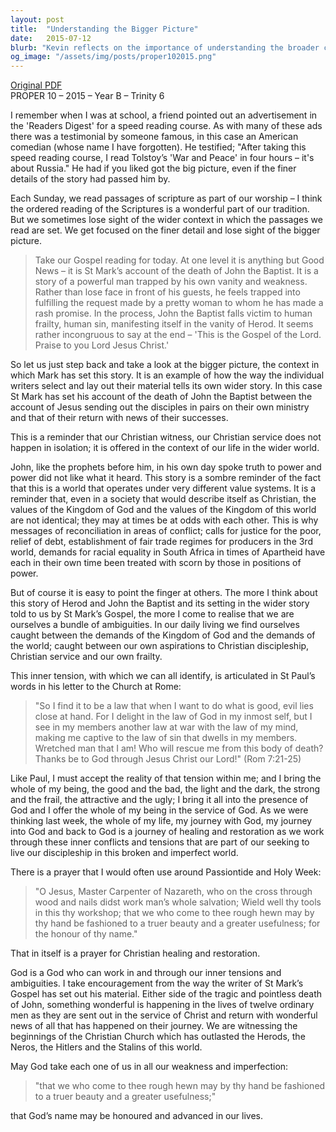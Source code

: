 ```yaml
---
layout: post
title:  "Understanding the Bigger Picture"
date:   2015-07-12
blurb: "Kevin reflects on the importance of understanding the broader context of scripture, using the story of John the Baptist's death to illustrate how individual narratives fit into the wider message of the Gospel. He emphasizes the tension between the values of God's Kingdom and those of the world, and the inner conflict that Christians face in reconciling these differences. The sermon encourages believers to bring their whole selves to God, embracing inner tensions as part of the journey towards healing and restoration."
og_image: "/assets/img/posts/proper102015.png"
---
```

[Original PDF](/assets/pdf/proper102015.pdf)    
PROPER 10 – 2015 – Year B – Trinity 6

I remember when I was at school, a friend pointed out an advertisement in the 'Readers Digest' for a speed reading course. As with many of these ads there was a testimonial by someone famous, in this case an American comedian (whose name I have forgotten). He testified; "After taking this speed reading course, I read Tolstoy’s 'War and Peace' in four hours – it's about Russia." He had if you liked got the big picture, even if the finer details of the story had passed him by.

Each Sunday, we read passages of scripture as part of our worship – I think the ordered reading of the Scriptures is a wonderful part of our tradition. But we sometimes lose sight of the wider context in which the passages we read are set. We get focused on the finer detail and lose sight of the bigger picture.

> Take our Gospel reading for today. At one level it is anything but Good News – it is St Mark’s account of the death of John the Baptist. It is a story of a powerful man trapped by his own vanity and weakness. Rather than lose face in front of his guests, he feels trapped into fulfilling the request made by a pretty woman to whom he has made a rash promise. In the process, John the Baptist falls victim to human frailty, human sin, manifesting itself in the vanity of Herod. It seems rather incongruous to say at the end – 'This is the Gospel of the Lord. Praise to you Lord Jesus Christ.'

So let us just step back and take a look at the bigger picture, the context in which Mark has set this story. It is an example of how the way the individual writers select and lay out their material tells its own wider story. In this case St Mark has set his account of the death of John the Baptist between the account of Jesus sending out the disciples in pairs on their own ministry and that of their return with news of their successes.

This is a reminder that our Christian witness, our Christian service does not happen in isolation; it is offered in the context of our life in the wider world.

John, like the prophets before him, in his own day spoke truth to power and power did not like what it heard. This story is a sombre reminder of the fact that this is a world that operates under very different value systems. It is a reminder that, even in a society that would describe itself as Christian, the values of the Kingdom of God and the values of the Kingdom of this world are not identical; they may at times be at odds with each other. This is why messages of reconciliation in areas of conflict; calls for justice for the poor, relief of debt, establishment of fair trade regimes for producers in the 3rd world, demands for racial equality in South Africa in times of Apartheid have each in their own time been treated with scorn by those in positions of power.

But of course it is easy to point the finger at others. The more I think about this story of Herod and John the Baptist and its setting in the wider story told to us by St Mark’s Gospel, the more I come to realise that we are ourselves a bundle of ambiguities. In our daily living we find ourselves caught between the demands of the Kingdom of God and the demands of the world; caught between our own aspirations to Christian discipleship, Christian service and our own frailty.

This inner tension, with which we can all identify, is articulated in St Paul’s words in his letter to the Church at Rome:

> "So I find it to be a law that when I want to do what is good, evil lies close at hand. For I delight in the law of God in my inmost self, but I see in my members another law at war with the law of my mind, making me captive to the law of sin that dwells in my members. Wretched man that I am! Who will rescue me from this body of death? Thanks be to God through Jesus Christ our Lord!" (Rom 7:21-25)

Like Paul, I must accept the reality of that tension within me; and I bring the whole of my being, the good and the bad, the light and the dark, the strong and the frail, the attractive and the ugly; I bring it all into the presence of God and I offer the whole of my being in the service of God. As we were thinking last week, the whole of my life, my journey with God, my journey into God and back to God is a journey of healing and restoration as we work through these inner conflicts and tensions that are part of our seeking to live our discipleship in this broken and imperfect world.

There is a prayer that I would often use around Passiontide and Holy Week:

> "O Jesus, Master Carpenter of Nazareth, who on the cross through wood and nails didst work man’s whole salvation; Wield well thy tools in this thy workshop; that we who come to thee rough hewn may by thy hand be fashioned to a truer beauty and a greater usefulness; for the honour of thy name."

That in itself is a prayer for Christian healing and restoration.

God is a God who can work in and through our inner tensions and ambiguities. I take encouragement from the way the writer of St Mark’s Gospel has set out his material. Either side of the tragic and pointless death of John, something wonderful is happening in the lives of twelve ordinary men as they are sent out in the service of Christ and return with wonderful news of all that has happened on their journey. We are witnessing the beginnings of the Christian Church which has outlasted the Herods, the Neros, the Hitlers and the Stalins of this world.

May God take each one of us in all our weakness and imperfection:

> "that we who come to thee rough hewn may by thy hand be fashioned to a truer beauty and a greater usefulness;"

that God’s name may be honoured and advanced in our lives.
